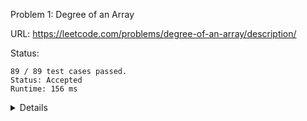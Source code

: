 Problem 1: Degree of an Array

URL: https://leetcode.com/problems/degree-of-an-array/description/

Status:
```
89 / 89 test cases passed.
Status: Accepted
Runtime: 156 ms
```

<details>
Time Complexity: O(nlogn)
Space: O(n)

We will find the position of the first number of degree and position of last time the degree number appear. Then we can use formula: distance = right - left + 1 (Because it is contigous array).
I am using sorted map and I think the time to sort reverse the map is O(nlogn) then I just get the first  one is Max.

```java
public int findShortestSubArray(int[] nums) {
    Map<Integer, Integer> left = new HashMap<Integer, Integer>(),
        right = new HashMap<>(), count = new HashMap<>();
    
    for (int i = 0; i < nums.length;i++) {
      if (!left.containsKey(nums[i])) left.put(nums[i], i);
      right.put(nums[i], i);
      count.put(nums[i], count.containsKey(nums[i]) ? count.get(nums[i]) + 1 : 1);
    }
    
    Map<Integer, Integer> sortedCountMap = count.entrySet().stream()
                                                .sorted(Map.Entry.comparingByValue(Comparator.reverseOrder()))
                                                .collect(Collectors.toMap(Map.Entry::getKey, Map.Entry::getValue,
                                                        (oldValue, newValue) -> oldValue, LinkedHashMap::new));
    
    Integer degreeNum = sortedCountMap.values().iterator().next();
    int shortestSubArray = nums.length;
    for (Integer num: sortedCountMap.keySet()) {
      if (sortedCountMap.get(num) < degreeNum) {
        break;
      } else {
        int newSetLength = right.get(num) - left.get(num) + 1;
        shortestSubArray = shortestSubArray >= newSetLength ? newSetLength : shortestSubArray;
      }
    }

    return shortestSubArray;
  }
```
</details>

